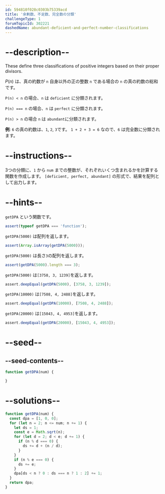 ```yaml
---
id: 594810f028c0303b75339acd
title: '余剰数、不足数、完全数の分類'
challengeType: 1
forumTopicId: 302221
dashedName: abundant-deficient-and-perfect-number-classifications
---
```


# --description--

These define three classifications of positive integers based on their proper divisors.

$P(n)$ は、真の約数が `n` 自身以外の正の整数 `n` である場合の `n` の真の約数の総和です。

`P(n) < n` の場合、`n` は `deficient` に分類されます。

`P(n) === n` の場合、`n` は `perfect` に分類されます。

`P(n) > n` の場合 `n` は `abundant`に分類されます。

**例**: `6` の真の約数は、`1`, `2`, `3`です。 `1 + 2 + 3 = 6` なので、`6` は完全数に分類されます。

# --instructions--

3つの分類に、`1` から `num` までの整数が、それぞれいくつ含まれるかを計算する関数を作成します。 `[deficient, perfect, abundant]` の形式で、結果を配列として出力します。

# --hints--

`getDPA` という関数です。

```js
assert(typeof getDPA === 'function');
```

`getDPA(5000)` は配列を返します。

```js
assert(Array.isArray(getDPA(5000)));
```

`getDPA(5000)` は長さ`3`の配列を返します。

```js
assert(getDPA(5000).length === 3);
```

`getDPA(5000)` は`[3758, 3, 1239]`を返します。

```js
assert.deepEqual(getDPA(5000), [3758, 3, 1239]);
```

`getDPA(10000)` は`[7508, 4, 2488]`を返します。

```js
assert.deepEqual(getDPA(10000), [7508, 4, 2488]);
```

`getDPA(20000)` は`[15043, 4, 4953]`を返します。

```js
assert.deepEqual(getDPA(20000), [15043, 4, 4953]);
```

# --seed--

## --seed-contents--

```js
function getDPA(num) {

}
```

# --solutions--

```js
function getDPA(num) {
  const dpa = [1, 0, 0];
  for (let n = 2; n <= num; n += 1) {
    let ds = 1;
    const e = Math.sqrt(n);
    for (let d = 2; d < e; d += 1) {
      if (n % d === 0) {
        ds += d + (n / d);
      }
    }
    if (n % e === 0) {
      ds += e;
    }
    dpa[ds < n ? 0 : ds === n ? 1 : 2] += 1;
  }
  return dpa;
}
```
